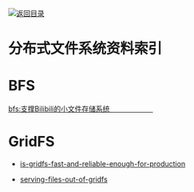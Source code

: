 [![返回目录](https://parg.co/UGo)](https://parg.co/b4z) 


 


 


 



# 分布式文件系统资料索引


# BFS
[bfs:支撑Bilibili的小文件存储系统                      ](http://mp.weixin.qq.com/s?__biz=MzAwMDU1MTE1OQ==&mid=406016886&idx=1&sn=f5aa286373fb981c9de904568fe7ddb2&scene=23&srcid=0411Wf3GI7zFtM1lWI4H2MPf#rd)




# GridFS


- [is-gridfs-fast-and-reliable-enough-for-production](http://stackoverflow.com/questions/3413115/is-gridfs-fast-and-reliable-enough-for-production)

- [serving-files-out-of-gridfs](https://www.coffeepowered.net/2010/02/17/serving-files-out-of-gridfs/)

